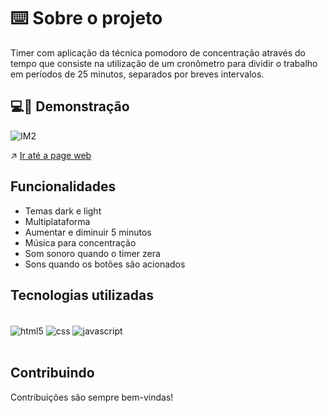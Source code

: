 # ⌨️ Sobre o projeto 

Timer com aplicação da técnica pomodoro de concentração através do tempo que consiste na utilização de um cronômetro para dividir o trabalho em períodos de 25 minutos, separados por breves intervalos.


## 💻📲 Demonstração

![IM2](https://user-images.githubusercontent.com/87450820/179116952-261815fe-456e-4fb5-93b5-12d911b390a9.jpeg)


↗️ <a href="https://gabriel-neriss.github.io/TimerFocus">Ir até a page web </a>


## Funcionalidades

- Temas dark e light
- Multiplataforma
- Aumentar e diminuir 5 minutos
- Música para concentração
- Som sonoro quando o timer zera
- Sons quando os botões são acionados

## Tecnologias utilizadas

<div style="display: inline_block"><br/>
  <img align="center" alt="html5" src="https://img.shields.io/badge/HTML5-E34F26?style=for-the-badge&logo=html5&logoColor=white" />
  <img align="center" alt="css" src="https://img.shields.io/badge/CSS3-1572B6?style=for-the-badge&logo=css3&logoColor=white" />
  <img align="center" alt="javascript" src="https://img.shields.io/badge/JavaScript-F7DF1E?style=for-the-badge&logo=javascript&logoColor=black" />
</div><br/>


## Contribuindo

Contribuições são sempre bem-vindas!
